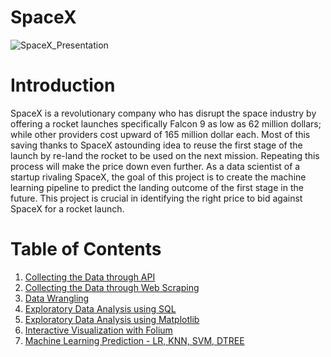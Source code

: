 # SpaceX
![SpaceX_Presentation](https://github.com/GianlucaBarbiere/SpaceX/assets/109213057/31f9c235-9cc7-470d-9467-8764a8bb4eec)

# Introduction
SpaceX is a revolutionary company who has disrupt the space industry by offering a rocket launches specifically Falcon 9 as low as 62 million dollars; while other providers cost upward of 165 million dollar each. Most of this saving thanks to SpaceX astounding idea to reuse the first stage of the launch by re-land the rocket to be used on the next mission. Repeating this process will make the price down even further. As a data scientist of a startup rivaling SpaceX, the goal of this project is to create the machine learning pipeline to predict the landing outcome of the first stage in the future. This project is crucial in identifying the right price to bid against SpaceX for a rocket launch.

# Table of Contents
1. [Collecting the Data through API](https://github.com/GianlucaBarbiere/SpaceX/blob/main/SpaceX%20Data%20Collection%20Api.ipynb)
2. [Collecting the Data through Web Scraping]()
3. [Data Wrangling]()
4. [Exploratory Data Analysis using SQL]()
5. [Exploratory Data Analysis using Matplotlib]()
6. [Interactive Visualization with Folium]()
7. [Machine Learning Prediction - LR, KNN, SVM, DTREE]()
